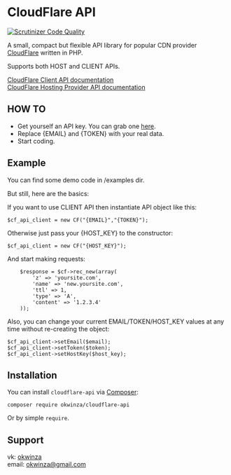 # CloudFlare API #

[![Scrutinizer Code Quality](https://scrutinizer-ci.com/g/okwinza/cloudflare-api/badges/quality-score.png?b=master)](https://scrutinizer-ci.com/g/okwinza/cloudflare-api/?branch=master)

A small, compact but flexible API library for popular CDN provider [CloudFlare](http://cloudflare.com) written in PHP.

Supports both HOST and CLIENT APIs.

[CloudFlare Client API documentation](https://www.cloudflare.com/docs/client-api.html)   
[CloudFlare Hosting Provider API documentation](http://www.cloudflare.com/docs/host-api.html)

## HOW TO ##

* Get yourself an API key. You can grab one [here](https://www.cloudflare.com/my-account).
* Replace {EMAIL} and {TOKEN} with your real data.
* Start coding.

## Example ##
You can find some demo code in /examples dir.

But still, here are the basics:

If you want to use CLIENT API then instantiate API object like this:

```
$cf_api_client = new CF("{EMAIL}","{TOKEN}");

```

Otherwise just pass your {HOST_KEY} to the constructor:

```
$cf_api_client = new CF("{HOST_KEY}");

```
And start making requests:

```
    $response = $cf->rec_new(array(
        'z' => 'yoursite.com',
        'name' => 'new.yoursite.com',
        'ttl' => 1,
        'type' => 'A',
        'content' => '1.2.3.4'
    ));

```

Also, you can change your current EMAIL/TOKEN/HOST_KEY values at any time without re-creating the object:

```
$cf_api_client->setEmail($email);
$cf_api_client->setToken($token);
$cf_api_client->setHostKey($host_key);

```


## Installation ##
You can install `cloudflare-api` via [Composer](http://getcomposer.org/):

```
composer require okwinza/cloudflare-api
```
  
Or by simple `require`.

## Support ##
vk: [okwinza](https://vk.com/okwinza)  
email: <okwinza@gmail.com>

 

